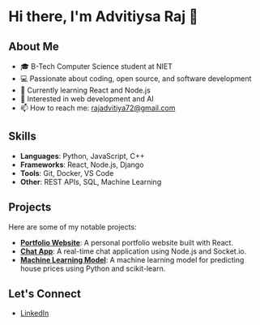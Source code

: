 # Hi there, I'm Advitiysa Raj 👋

## About Me

- 🎓 B-Tech Computer Science student at NIET
- 💻 Passionate about coding, open source, and software development
- 🌱 Currently learning React and Node.js
- 🚀 Interested in web development and AI
- 📫 How to reach me: rajadvitiya72@gmail.com

## Skills

- **Languages**: Python, JavaScript, C++
- **Frameworks**: React, Node.js, Django
- **Tools**: Git, Docker, VS Code
- **Other**: REST APIs, SQL, Machine Learning

## Projects

Here are some of my notable projects:

- [**Portfolio Website**](https://github.com/rajadvitiya/portfolio): A personal portfolio website built with React.
- [**Chat App**](https://github.com/rajadvitiya/chat-app): A real-time chat application using Node.js and Socket.io.
- [**Machine Learning Model**](https://github.com/rajadvitiya/ml-model): A machine learning model for predicting house prices using Python and scikit-learn.

## Let's Connect

- [LinkedIn](https://linkedin.com/in/yourprofile)
